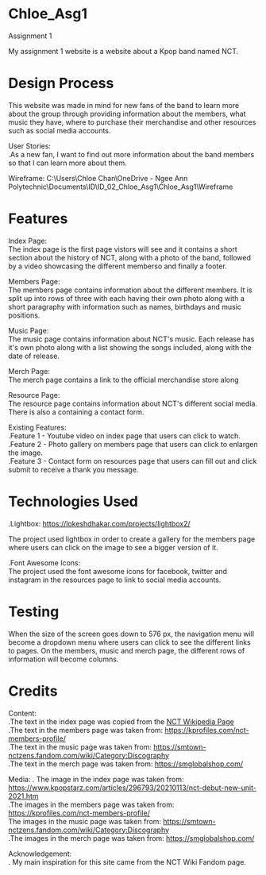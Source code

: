 # Chloe_Asg1

Assignment 1

My assignment 1 website is a website about a Kpop band named NCT.

# Design Process

This website was made in mind for new fans of the band to learn more about the group through providing information about the members, what music they have, where to purchase their merchandise and other resources such as social media accounts.

User Stories: <br>
.As a new fan, I want to find out more information about the band members so that I can learn more about them.

Wireframe:
C:\Users\Chloe Chan\OneDrive - Ngee Ann Polytechnic\Documents\ID\ID_02_Chloe_Asg1\Chloe_Asg1\Wireframe

# Features

Index Page: <br>
The index page is the first page vistors will see and it contains a short section about the history of NCT, along with a photo of the band, followed by a video showcasing the different memberso and finally a footer.

Members Page: <br>
The members page contains information about the different members. It is split up into rows of three with each having their own photo along with a short paragraphy with information such as names, birthdays and music positions.

Music Page: <br>
The music page contains information about NCT's music. Each release has it's own photo along with a list showing the songs included, along with the date of release.

Merch Page: <br>
The merch page contains a link to the official merchandise store along

Resource Page: <br>
The resource page contains information about NCT's different social media. There is also a containing a contact form.

Existing Features: <br>
.Feature 1 - Youtube video on index page that users can click to watch. <br>
.Feature 2 - Photo gallery on members page that users can click to enlargen the image. <br>
.Feature 3 - Contact form on resources page that users can fill out and click submit to receive a thank you message.

# Technologies Used

.Lightbox:
https://lokeshdhakar.com/projects/lightbox2/

The project used lightbox in order to create a gallery for the members page where users can click on the image to see a bigger version of it.

.Font Awesome Icons: <br>
The project used the font awesome icons for facebook, twitter and instagram in the resources page to link to social media accounts.

# Testing

When the size of the screen goes down to 576 px, the navigation menu will become a dropdown menu where users can click to see the different links to pages. On the members, music and merch page, the different rows of information will become columns.

# Credits

Content: <br>
.The text in the index page was copied from the <a href="https://en.wikipedia.org/wiki/NCT_(group)">NCT Wikipedia Page</a> <br>
.The text in the members page was taken from: https://kprofiles.com/nct-members-profile/ <br>
.The text in the music page was taken from: https://smtown-nctzens.fandom.com/wiki/Category:Discography <br>
.The text in the merch page was taken from: https://smglobalshop.com/

Media:
. The image in the index page was taken from: https://www.kpopstarz.com/articles/296793/20210113/nct-debut-new-unit-2021.htm <br>
.The images in the members page was taken from: https://kprofiles.com/nct-members-profile/ <br>
The images in the music page was taken from: https://smtown-nctzens.fandom.com/wiki/Category:Discography <br>
.The images in the merch page was taken from: https://smglobalshop.com/

Acknowledgement: <br>
. My main inspiration for this site came from the NCT Wiki Fandom page.
